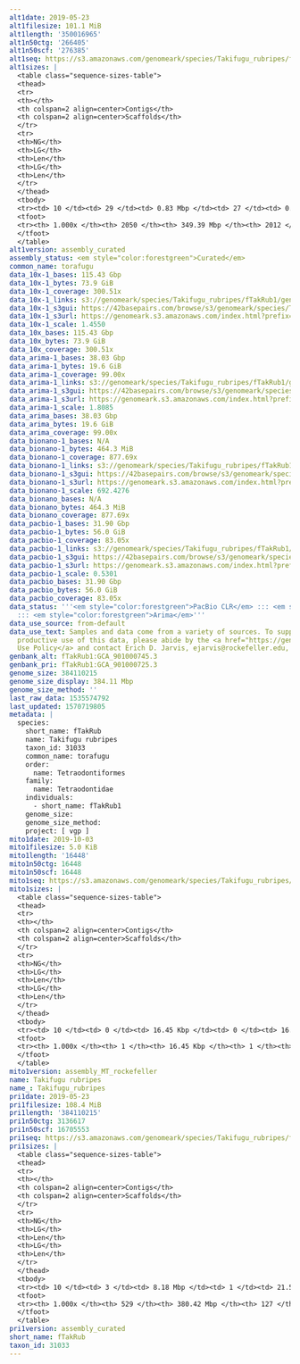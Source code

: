 ```yaml
---
alt1date: 2019-05-23
alt1filesize: 101.1 MiB
alt1length: '350016965'
alt1n50ctg: '266405'
alt1n50scf: '276385'
alt1seq: https://s3.amazonaws.com/genomeark/species/Takifugu_rubripes/fTakRub1/assembly_curated/fTakRub1.alt.cur.20190523.fasta.gz
alt1sizes: |
  <table class="sequence-sizes-table">
  <thead>
  <tr>
  <th></th>
  <th colspan=2 align=center>Contigs</th>
  <th colspan=2 align=center>Scaffolds</th>
  </tr>
  <tr>
  <th>NG</th>
  <th>LG</th>
  <th>Len</th>
  <th>LG</th>
  <th>Len</th>
  </tr>
  </thead>
  <tbody>
  <tr><td> 10 </td><td> 29 </td><td> 0.83 Mbp </td><td> 27 </td><td> 0.88 Mbp </td></tr><tr><td> 20 </td><td> 80 </td><td> 0.57 Mbp </td><td> 77 </td><td> 0.60 Mbp </td></tr><tr><td> 30 </td><td> 151 </td><td> 427.91 Kbp </td><td> 146 </td><td> 436.82 Kbp </td></tr><tr><td> 40 </td><td> 243 </td><td> 334.87 Kbp </td><td> 236 </td><td> 345.03 Kbp </td></tr><tr style="background-color:#cccccc;"><td> 50 </td><td> 359 </td><td> 266.41 Kbp </td><td> 349 </td><td> 276.39 Kbp </td></tr><tr><td> 60 </td><td> 505 </td><td> 214.46 Kbp </td><td> 491 </td><td> 219.89 Kbp </td></tr><tr><td> 70 </td><td> 689 </td><td> 168.39 Kbp </td><td> 672 </td><td> 171.94 Kbp </td></tr><tr><td> 80 </td><td> 927 </td><td> 128.10 Kbp </td><td> 906 </td><td> 130.76 Kbp </td></tr><tr><td> 90 </td><td> 1258 </td><td> 84.91 Kbp </td><td> 1232 </td><td> 86.41 Kbp </td></tr><tr><td> 100 </td><td> 2049 </td><td> 103  bp </td><td> 2011 </td><td> 103  bp </td></tr></tbody>
  <tfoot>
  <tr><th> 1.000x </th><th> 2050 </th><th> 349.39 Mbp </th><th> 2012 </th><th> 350.02 Mbp </th></tr>
  </tfoot>
  </table>
alt1version: assembly_curated
assembly_status: <em style="color:forestgreen">Curated</em>
common_name: torafugu
data_10x-1_bases: 115.43 Gbp
data_10x-1_bytes: 73.9 GiB
data_10x-1_coverage: 300.51x
data_10x-1_links: s3://genomeark/species/Takifugu_rubripes/fTakRub1/genomic_data/10x/<br>
data_10x-1_s3gui: https://42basepairs.com/browse/s3/genomeark/species/Takifugu_rubripes/fTakRub1/genomic_data/10x/
data_10x-1_s3url: https://genomeark.s3.amazonaws.com/index.html?prefix=species/Takifugu_rubripes/fTakRub1/genomic_data/10x/
data_10x-1_scale: 1.4550
data_10x_bases: 115.43 Gbp
data_10x_bytes: 73.9 GiB
data_10x_coverage: 300.51x
data_arima-1_bases: 38.03 Gbp
data_arima-1_bytes: 19.6 GiB
data_arima-1_coverage: 99.00x
data_arima-1_links: s3://genomeark/species/Takifugu_rubripes/fTakRub1/genomic_data/arima/<br>
data_arima-1_s3gui: https://42basepairs.com/browse/s3/genomeark/species/Takifugu_rubripes/fTakRub1/genomic_data/arima/
data_arima-1_s3url: https://genomeark.s3.amazonaws.com/index.html?prefix=species/Takifugu_rubripes/fTakRub1/genomic_data/arima/
data_arima-1_scale: 1.8085
data_arima_bases: 38.03 Gbp
data_arima_bytes: 19.6 GiB
data_arima_coverage: 99.00x
data_bionano-1_bases: N/A
data_bionano-1_bytes: 464.3 MiB
data_bionano-1_coverage: 877.69x
data_bionano-1_links: s3://genomeark/species/Takifugu_rubripes/fTakRub1/genomic_data/bionano/<br>
data_bionano-1_s3gui: https://42basepairs.com/browse/s3/genomeark/species/Takifugu_rubripes/fTakRub1/genomic_data/bionano/
data_bionano-1_s3url: https://genomeark.s3.amazonaws.com/index.html?prefix=species/Takifugu_rubripes/fTakRub1/genomic_data/bionano/
data_bionano-1_scale: 692.4276
data_bionano_bases: N/A
data_bionano_bytes: 464.3 MiB
data_bionano_coverage: 877.69x
data_pacbio-1_bases: 31.90 Gbp
data_pacbio-1_bytes: 56.0 GiB
data_pacbio-1_coverage: 83.05x
data_pacbio-1_links: s3://genomeark/species/Takifugu_rubripes/fTakRub1/genomic_data/pacbio/<br>
data_pacbio-1_s3gui: https://42basepairs.com/browse/s3/genomeark/species/Takifugu_rubripes/fTakRub1/genomic_data/pacbio/
data_pacbio-1_s3url: https://genomeark.s3.amazonaws.com/index.html?prefix=species/Takifugu_rubripes/fTakRub1/genomic_data/pacbio/
data_pacbio-1_scale: 0.5301
data_pacbio_bases: 31.90 Gbp
data_pacbio_bytes: 56.0 GiB
data_pacbio_coverage: 83.05x
data_status: '''<em style="color:forestgreen">PacBio CLR</em> ::: <em style="color:forestgreen">10x</em>
  ::: <em style="color:forestgreen">Arima</em>'''
data_use_source: from-default
data_use_text: Samples and data come from a variety of sources. To support fair and
  productive use of this data, please abide by the <a href="https://genome10k.soe.ucsc.edu/data-use-policies/">Data
  Use Policy</a> and contact Erich D. Jarvis, ejarvis@rockefeller.edu, with any questions.
genbank_alt: fTakRub1:GCA_901000745.3
genbank_pri: fTakRub1:GCA_901000725.3
genome_size: 384110215
genome_size_display: 384.11 Mbp
genome_size_method: ''
last_raw_data: 1535574792
last_updated: 1570719805
metadata: |
  species:
    short_name: fTakRub
    name: Takifugu rubripes
    taxon_id: 31033
    common_name: torafugu
    order:
      name: Tetraodontiformes
    family:
      name: Tetraodontidae
    individuals:
      - short_name: fTakRub1
    genome_size:
    genome_size_method:
    project: [ vgp ]
mito1date: 2019-10-03
mito1filesize: 5.0 KiB
mito1length: '16448'
mito1n50ctg: 16448
mito1n50scf: 16448
mito1seq: https://s3.amazonaws.com/genomeark/species/Takifugu_rubripes/fTakRub1/assembly_MT_rockefeller/fTakRub1.MT.20191003.fasta.gz
mito1sizes: |
  <table class="sequence-sizes-table">
  <thead>
  <tr>
  <th></th>
  <th colspan=2 align=center>Contigs</th>
  <th colspan=2 align=center>Scaffolds</th>
  </tr>
  <tr>
  <th>NG</th>
  <th>LG</th>
  <th>Len</th>
  <th>LG</th>
  <th>Len</th>
  </tr>
  </thead>
  <tbody>
  <tr><td> 10 </td><td> 0 </td><td> 16.45 Kbp </td><td> 0 </td><td> 16.45 Kbp </td></tr><tr><td> 20 </td><td> 0 </td><td> 16.45 Kbp </td><td> 0 </td><td> 16.45 Kbp </td></tr><tr><td> 30 </td><td> 0 </td><td> 16.45 Kbp </td><td> 0 </td><td> 16.45 Kbp </td></tr><tr><td> 40 </td><td> 0 </td><td> 16.45 Kbp </td><td> 0 </td><td> 16.45 Kbp </td></tr><tr style="background-color:#cccccc;"><td> 50 </td><td> 0 </td><td style="background-color:#ff8888;"> 16.45 Kbp </td><td> 0 </td><td style="background-color:#ff8888;"> 16.45 Kbp </td></tr><tr><td> 60 </td><td> 0 </td><td> 16.45 Kbp </td><td> 0 </td><td> 16.45 Kbp </td></tr><tr><td> 70 </td><td> 0 </td><td> 16.45 Kbp </td><td> 0 </td><td> 16.45 Kbp </td></tr><tr><td> 80 </td><td> 0 </td><td> 16.45 Kbp </td><td> 0 </td><td> 16.45 Kbp </td></tr><tr><td> 90 </td><td> 0 </td><td> 16.45 Kbp </td><td> 0 </td><td> 16.45 Kbp </td></tr><tr><td> 100 </td><td> 0 </td><td> 16.45 Kbp </td><td> 0 </td><td> 16.45 Kbp </td></tr></tbody>
  <tfoot>
  <tr><th> 1.000x </th><th> 1 </th><th> 16.45 Kbp </th><th> 1 </th><th> 16.45 Kbp </th></tr>
  </tfoot>
  </table>
mito1version: assembly_MT_rockefeller
name: Takifugu rubripes
name_: Takifugu_rubripes
pri1date: 2019-05-23
pri1filesize: 108.4 MiB
pri1length: '384110215'
pri1n50ctg: 3136617
pri1n50scf: 16705553
pri1seq: https://s3.amazonaws.com/genomeark/species/Takifugu_rubripes/fTakRub1/assembly_curated/fTakRub1.pri.cur.20190523.fasta.gz
pri1sizes: |
  <table class="sequence-sizes-table">
  <thead>
  <tr>
  <th></th>
  <th colspan=2 align=center>Contigs</th>
  <th colspan=2 align=center>Scaffolds</th>
  </tr>
  <tr>
  <th>NG</th>
  <th>LG</th>
  <th>Len</th>
  <th>LG</th>
  <th>Len</th>
  </tr>
  </thead>
  <tbody>
  <tr><td> 10 </td><td> 3 </td><td> 8.18 Mbp </td><td> 1 </td><td> 21.51 Mbp </td></tr><tr><td> 20 </td><td> 8 </td><td> 6.77 Mbp </td><td> 3 </td><td> 19.72 Mbp </td></tr><tr><td> 30 </td><td> 15 </td><td> 5.37 Mbp </td><td> 5 </td><td> 18.24 Mbp </td></tr><tr><td> 40 </td><td> 23 </td><td> 3.79 Mbp </td><td> 7 </td><td> 17.48 Mbp </td></tr><tr style="background-color:#cccccc;"><td> 50 </td><td> 34 </td><td style="background-color:#88ff88;"> 3.14 Mbp </td><td> 9 </td><td style="background-color:#88ff88;"> 16.71 Mbp </td></tr><tr><td> 60 </td><td> 48 </td><td> 2.47 Mbp </td><td> 12 </td><td> 16.06 Mbp </td></tr><tr><td> 70 </td><td> 68 </td><td> 1.65 Mbp </td><td> 14 </td><td> 15.69 Mbp </td></tr><tr><td> 80 </td><td> 101 </td><td> 0.78 Mbp </td><td> 17 </td><td> 13.57 Mbp </td></tr><tr><td> 90 </td><td> 180 </td><td> 272.77 Kbp </td><td> 19 </td><td> 12.91 Mbp </td></tr><tr><td> 100 </td><td> 528 </td><td> 1.29 Kbp </td><td> 126 </td><td> 27.23 Kbp </td></tr></tbody>
  <tfoot>
  <tr><th> 1.000x </th><th> 529 </th><th> 380.42 Mbp </th><th> 127 </th><th> 384.11 Mbp </th></tr>
  </tfoot>
  </table>
pri1version: assembly_curated
short_name: fTakRub
taxon_id: 31033
---
```


